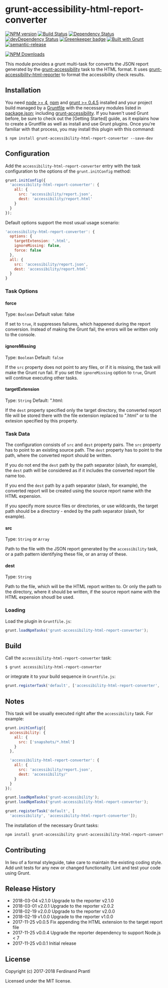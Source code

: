 # grunt-accessibility-html-report-converter

[![NPM version](https://badge.fury.io/js/grunt-accessibility-html-report-converter.png)](http://badge.fury.io/js/grunt-accessibility-html-report-converter) [![Build Status](https://travis-ci.org/prantlf/grunt-accessibility-html-report-converter.svg?branch=master)](https://travis-ci.org/prantlf/grunt-accessibility-html-report-converter) [![Dependency Status](https://david-dm.org/prantlf/grunt-accessibility-html-report-converter.svg)](https://david-dm.org/prantlf/grunt-accessibility-html-report-converter) [![devDependency Status](https://david-dm.org/prantlf/grunt-accessibility-html-report-converter/dev-status.svg)](https://david-dm.org/prantlf/grunt-accessibility-html-report-converter#info=devDependencies) [![Greenkeeper badge](https://badges.greenkeeper.io/prantlf/grunt-accessibility-html-report-converter.svg)](https://greenkeeper.io/) [![Built with Grunt](https://cdn.gruntjs.com/builtwith.png)](http://gruntjs.com/) [![semantic-release](https://img.shields.io/badge/%20%20%F0%9F%93%A6%F0%9F%9A%80-semantic--release-e10079.svg)](https://github.com/semantic-release/semantic-release)

[![NPM Downloads](https://nodei.co/npm/grunt-accessibility-html-report-converter.png?downloads=true&stars=true)](https://www.npmjs.com/package/grunt-accessibility-html-report-converter)

This module provides a grunt multi-task for converts the JSON report generated by the [grunt-accessibility] task to the HTML format. It uses [grunt-accessibility-html-reporter] to format the accessibility check results.

## Installation

You need [node >= 4][node], [npm] and [grunt >= 0.4.5][Grunt] installed
and your project build managed by a [Gruntfile] with the necessary modules
listed in [package.json]; including [grunt-accessibility]. If you haven't
used Grunt before, be sure to check out the [Getting Started] guide, as it
explains how to create a Gruntfile as well as install and use Grunt plugins.
Once you're familiar with that process, you may install this plugin with this
command:

```shell
$ npm install grunt-accessibility-html-report-converter --save-dev
```

## Configuration

Add the `accessibility-html-report-converter` entry with the task configuration to the options of the `grunt.initConfig` method:

```js
grunt.initConfig({
  'accessibility-html-report-converter': {
    all: {
      src: 'accessibility/report.json',
      dest: 'accessibility/report.html'
    }
  }
});
```

Default options support the most usual usage scenario:

```js
'accessibility-html-report-converter': {
  options: {
    targetExtension: '.html',
    ignoreMissing: false,
    force: false
  },
  all: {
    src: 'accessibility/report.json',
    dest: 'accessibility/report.html'
  }
}
```

### Task Options

#### force
Type: `Boolean`
Default value: false

If set to `true`, it suppresses failures, which happened during the report conversion. Instead of making the Grunt fail, the errors will be written only to the console.

#### ignoreMissing
Type: `Boolean`
Default: `false`

If the `src` property does not point to any files, or if it is missing,
the task will make the Grunt run fail.  If you set the `ignoreMissing`
option to `true`, Grunt will continue executing other tasks.

#### targetExtension
Type: `String`
Default: ".html:

If the `dest` property specified only the target directory, the converted report file will be stored there with the file extension replaced to ".html" or to the extesion specified by this property.

### Task Data

The configuration consists of `src` and `dest` property pairs.  The `src`
property has to point to an existing source path.  The `dest` property has
to point to the path, where the converted report should be written.

If you do not end the `dest` path by the path separator (slash, for example), the `dest` path will be considered as if it includes the converted report file name too.

If you end the `dest` path by a path separator (slash, for example), the
converted report will be created using the source report name with the HTML expension.

If you specify more source files or directories, or use wildcards, the target path should be a directory - ended by the path separator (slash, for example).

#### src
Type: `String` or `Array`

Path to the file with the JSON report generated by the `accessibility` task, or a path pattern identifying these file, or an array of these.

#### dest
Type: `String`

Path to the file, which will be the HTML report written to. Or only the path to the directory, where it should be written, if the source report name with the HTML expension shoudl be used.

### Loading

Load the plugin in `Gruntfile.js`:

```javascript
grunt.loadNpmTasks('grunt-accessibility-html-report-converter');
```

## Build

Call the `accessibility-html-report-converter` task:

```shell
$ grunt accessibility-html-report-converter
```

or integrate it to your build sequence in `Gruntfile.js`:

```js
grunt.registerTask('default', ['accessibility-html-report-converter', ...]);
```

## Notes

This task will be usually executed right after the `accessibility` task. For example:

```js
grunt.initConfig({
  accessibility: {
    all: {
      src: ['snapshots/*.html']
    }
  },

  'accessibility-html-report-converter': {
    all: {
      src: 'accessibility/report.json',
      dest: 'accessibility/'
    }
  }
});

grunt.loadNpmTasks('grunt-accessibility');
grunt.loadNpmTasks('grunt-accessibility-html-report-converter');

grunt.registerTask('default', [
  'accessibility', 'accessibility-html-report-converter']);
```

The installation of the necessary Grunt tasks:

```bash
npm install grunt-accessibility grunt-accessibility-html-report-converter --save-dev
```

## Contributing

In lieu of a formal styleguide, take care to maintain the existing coding
style. Add unit tests for any new or changed functionality. Lint and test
your code using Grunt.

## Release History

 * 2018-03-04   v2.1.0   Upgrade to the reporter v2.1.0
 * 2018-03-01   v2.0.1   Upgrade to the reporter v2.0.2
 * 2018-02-19   v2.0.0   Upgrade to the reporter v2.0.0
 * 2018-02-19   v1.0.0   Upgrade to the reporter v1.0.0
 * 2017-11-25   v0.0.5   Fix appending the HTML extension to the target report file
 * 2017-11-25   v0.0.4   Upgrade the reporter dependency to support Node.js < 7
 * 2017-11-25   v0.0.1   Initial release

## License

Copyright (c) 2017-2018 Ferdinand Prantl

Licensed under the MIT license.

[node]: https://nodejs.org
[npm]: https://npmjs.org
[package.json]: https://docs.npmjs.com/files/package.json
[Grunt]: https://gruntjs.com
[Gruntfile]: https://gruntjs.com/sample-gruntfile
[Getting Gtarted]: https://github.com/gruntjs/grunt/wiki/Getting-started
[grunt-accessibility]: https://github.com/yargalot/grunt-accessibility
[grunt-accessibility-html-reporter]: https://github.com/prantlf/grunt-accessibility-html-reporter
